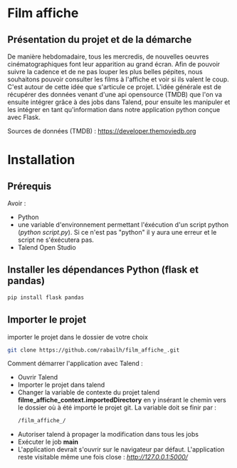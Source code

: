 # Film affiche

## Présentation du projet et de la démarche

De manière hebdomadaire, tous les mercredis, de nouvelles oeuvres cinématographiques font leur apparition au grand écran. Afin de pouvoir suivre la cadence et de ne pas louper les plus belles pépites, nous souhaitons pouvoir consulter les films à l'affiche et voir si ils valent le coup. C'est autour de cette idée que s'articule ce projet.
L'idée générale est de récupérer des données venant d'une api opensource (TMDB) que l'on va ensuite intégrer grâce à des jobs dans Talend, pour ensuite les manipuler et les intégrer en tant qu'information dans notre application python conçue avec Flask.

Sources de données (TMDB) : https://developer.themoviedb.org

# Installation

## Prérequis

Avoir :

- Python
- une variable d'environnement permettant l'éxécution d'un script python (*python script.py*). Si ce n'est pas "python" il y aura une erreur et le script ne s'éxécutera pas.
- Talend Open Studio

## Installer les dépendances Python (flask et pandas)

```bash
pip install flask pandas
```
## Importer le projet

importer le projet dans le dossier de votre choix
```bash
git clone https://github.com/rabailh/film_affiche_.git
```

Comment démarrer l'application avec Talend :
- Ouvrir Talend
- Importer le projet dans talend
- Changer la variable de contexte du projet talend **filme_affiche_context.importedDirectory** en y insérant le chemin vers le dossier où à été importé le projet git.
  La variable doit se finir par :
  ```bash
  /film_affiche_/
  ```
- Autoriser talend à propager la modification dans tous les jobs
- Exécuter le job **main**
- L'application devrait s'ouvrir sur le navigateur par défaut. L'application reste visitable même une fois close : *http://127.0.0.1:5000/*
